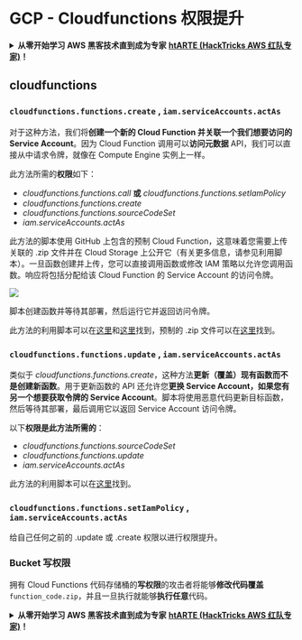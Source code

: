 # GCP - Cloudfunctions 权限提升

<details>

<summary><strong>从零开始学习 AWS 黑客技术直到成为专家</strong> <a href="https://training.hacktricks.xyz/courses/arte"><strong>htARTE (HackTricks AWS 红队专家)</strong></a><strong>！</strong></summary>

支持 HackTricks 的其他方式：

* 如果您想在 **HackTricks 中看到您的公司广告** 或 **下载 HackTricks 的 PDF 版本**，请查看[**订阅计划**](https://github.com/sponsors/carlospolop)！
* 获取[**官方 PEASS & HackTricks 商品**](https://peass.creator-spring.com)
* 发现[**PEASS 家族**](https://opensea.io/collection/the-peass-family)，我们独家的[**NFTs 集合**](https://opensea.io/collection/the-peass-family)
* **加入** 💬 [**Discord 群组**](https://discord.gg/hRep4RUj7f) 或 [**telegram 群组**](https://t.me/peass) 或在 **Twitter** 🐦 上**关注**我 [**@carlospolopm**](https://twitter.com/carlospolopm)**。**
* **通过向** [**HackTricks**](https://github.com/carlospolop/hacktricks) 和 [**HackTricks Cloud**](https://github.com/carlospolop/hacktricks-cloud) github 仓库提交 PR 来分享您的黑客技巧。

</details>

## cloudfunctions

### `cloudfunctions.functions.create` , `iam.serviceAccounts.actAs`

对于这种方法，我们将**创建一个新的 Cloud Function 并关联一个我们想要访问的 Service Account**。因为 Cloud Function 调用可以**访问元数据** API，我们可以直接从中请求令牌，就像在 Compute Engine 实例上一样。

此方法所需的**权限**如下：

* _cloudfunctions.functions.call_ **或** _cloudfunctions.functions.setIamPolicy_
* _cloudfunctions.functions.create_
* _cloudfunctions.functions.sourceCodeSet_
* _iam.serviceAccounts.actAs_

此方法的脚本使用 GitHub 上包含的预制 Cloud Function，这意味着您需要上传关联的 .zip 文件并在 Cloud Storage 上公开它（有关更多信息，请参见利用脚本）。一旦函数创建并上传，您可以直接调用函数或修改 IAM 策略以允许您调用函数。响应将包括分配给该 Cloud Function 的 Service Account 的访问令牌。

![](https://rhinosecuritylabs.com/wp-content/uploads/2020/04/image12-750x618.png)

脚本创建函数并等待其部署，然后运行它并返回访问令牌。

此方法的利用脚本可以在[这里](https://github.com/RhinoSecurityLabs/GCP-IAM-Privilege-Escalation/blob/master/ExploitScripts/cloudfunctions.functions.create-call.py)和[这里](https://github.com/RhinoSecurityLabs/GCP-IAM-Privilege-Escalation/blob/master/ExploitScripts/cloudfunctions.functions.create-setIamPolicy.py)找到，预制的 .zip 文件可以在[这里](https://github.com/RhinoSecurityLabs/GCP-IAM-Privilege-Escalation/tree/master/ExploitScripts/CloudFunctions)找到。

### `cloudfunctions.functions.update` , `iam.serviceAccounts.actAs`

类似于 _cloudfunctions.functions.create_，这种方法**更新（覆盖）现有函数而不是创建新函数**。用于更新函数的 API 还允许您**更换 Service Account，如果您有另一个想要获取令牌的 Service Account**。脚本将使用恶意代码更新目标函数，然后等待其部署，最后调用它以返回 Service Account 访问令牌。

以下**权限是此方法所需的**：

* _cloudfunctions.functions.sourceCodeSet_
* _cloudfunctions.functions.update_
* _iam.serviceAccounts.actAs_

此方法的利用脚本可以在[这里](https://github.com/RhinoSecurityLabs/GCP-IAM-Privilege-Escalation/blob/master/ExploitScripts/cloudfunctions.functions.update.py)找到。

### `cloudfunctions.functions.setIamPolicy` , `iam.serviceAccounts.actAs`

给自己任何之前的 .update 或 .create 权限以进行权限提升。

### Bucket 写权限

拥有 Cloud Functions 代码存储桶的**写权限**的攻击者将能够**修改代码覆盖** `function_code.zip`，并且一旦执行就能够**执行任意**代码。

<details>

<summary><strong>从零开始学习 AWS 黑客技术直到成为专家</strong> <a href="https://training.hacktricks.xyz/courses/arte"><strong>htARTE (HackTricks AWS 红队专家)</strong></a><strong>！</strong></summary>

支持 HackTricks 的其他方式：

* 如果您想在 **HackTricks 中看到您的公司广告** 或 **下载 HackTricks 的 PDF 版本**，请查看[**订阅计划**](https://github.com/sponsors/carlospolop)！
* 获取[**官方 PEASS & HackTricks 商品**](https://peass.creator-spring.com)
* 发现[**PEASS 家族**](https://opensea.io/collection/the-peass-family)，我们独家的[**NFTs 集合**](https://opensea.io/collection/the-peass-family)
* **加入** 💬 [**Discord 群组**](https://discord.gg/hRep4RUj7f) 或 [**telegram 群组**](https://t.me/peass) 或在 **Twitter** 🐦 上**关注**我 [**@carlospolopm**](https://twitter.com/carlospolopm)**。**
* **通过向** [**HackTricks**](https://github.com/carlospolop/hacktricks) 和 [**HackTricks Cloud**](https://github.com/carlospolop/hacktricks-cloud) github 仓库提交 PR 来分享您的黑客技巧。

</details>
